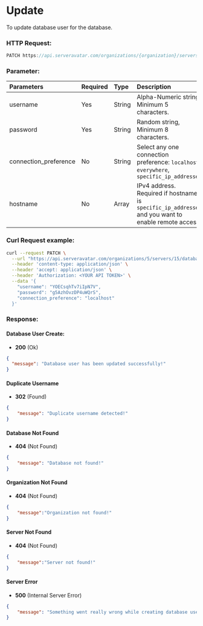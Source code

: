 # Update

To update database user for the database.

### HTTP Request:
```js
PATCH https://api.serveravatar.com/organizations/{organization}/servers/{server}/databases/{database}/database-users/{database_user}
```

### Parameter:

| Parameters     | Required | Type      | Description      |
|:------------- |:------------- |:--------------|:----------------- |
| username | Yes | String | Alpha-Numeric string, Minimum 5 characters. |
| password | Yes | String | Random string, Minimum 8 characters. |
| connection_preference | No | String | Select any one connection preference: `localhost`, `everywhere`, `specific_ip_addresses` | 
| hostname | No | Array | IPv4 address. Required if hostname is `specific_ip_addresses` and you want to enable remote access. |

### Curl Request example:

```sh
curl --request PATCH \
  --url "https://api.serveravatar.com/organizations/5/servers/15/databases/48/database-users/60" \
  --header 'content-type: application/json' \
  --header 'accept: application/json' \
  --header 'Authorization: <YOUR API TOKEN>' \
  --data '{
    "username": "YOECsqhTv7iIpN7V",
    "password": "g5AzhOvzDP4uWQrS",
    "connection_preference": "localhost"
  }'
```

### Response:

#### Database User Create:

- __200__ (Ok)

```json
{
  "message": "Database user has been updated successfully!"
}
```

#### Duplicate Username
- __302__ (Found)

```json
{
    "message": "Duplicate username detected!"
}
```

#### Database Not Found
- __404__ (Not Found)

```json
{
    "message": "Database not found!"
}
```

#### Organization Not Found
- __404__ (Not Found)

```json
{
    "message":"Organization not found!"
}
```

#### Server Not Found
- __404__ (Not Found)

```json
{
    "message":"Server not found!"
}
```

#### Server Error
- __500__ (Internal Server Error)
```json
{
    "message": "Something went really wrong while creating database user!"
}